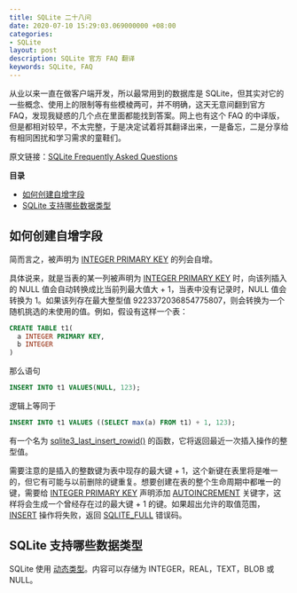 ```yaml
---
title: SQLite 二十八问
date: 2020-07-10 15:29:03.069000000 +08:00
categories:
- SQLite
layout: post
description: SQLite 官方 FAQ 翻译
keywords: SQLite, FAQ
---
```


从业以来一直在做客户端开发，所以最常用到的数据库是 SQLite，但其实对它的一些概念、使用上的限制等有些模棱两可，并不明确，这天无意间翻到官方 FAQ，发现我疑惑的几个点在里面都能找到答案。网上也有这个 FAQ 的中译版，但是都相对较早，不太完整，于是决定试着将其翻译出来，一是备忘，二是分享给有相同困扰和学习需求的童鞋们。

原文链接：[SQLite Frequently Asked Questions][1]

**目录**

<!-- vim-markdown-toc GFM -->
* [如何创建自增字段](#如何创建自增字段)
* [SQLite 支持哪些数据类型](#sqlite-支持哪些数据类型)

<!-- vim-markdown-toc -->

## 如何创建自增字段

简而言之，被声明为 [INTEGER PRIMARY KEY][2] 的列会自增。

具体说来，就是当表的某一列被声明为 [INTEGER PRIMARY KEY][2] 时，向该列插入的 NULL 值会自动转换成比当前列最大值大 + 1，当表中没有记录时，NULL 值会转换为 1。如果该列存在最大整型值 9223372036854775807，则会转换为一个随机挑选的未使用的值。例如，假设有这样一个表：

```sql
CREATE TABLE t1(
  a INTEGER PRIMARY KEY,
  b INTEGER
)
```

那么语句

```sql
INSERT INTO t1 VALUES(NULL, 123);
```

逻辑上等同于

```sql
INSERT INTO t1 VALUES ((SELECT max(a) FROM t1) + 1, 123);
```

有一个名为 [sqlite3_last_insert_rowid()][3] 的函数，它将返回最近一次插入操作的整型值。

需要注意的是插入的整数键为表中现存的最大键 + 1，这个新键在表里将是唯一的，但它有可能与以前删除的键重复。想要创建在表的整个生命周期中都唯一的键，需要给 [INTEGER PRIMARY KEY][2] 声明添加 [AUTOINCREMENT][4] 关键字，这样将会生成一个曾经存在过的最大键 + 1 的键。如果超出允许的取值范围，[INSERT][5] 操作将失败，返回 [SQLITE_FULL][6] 错误码。

## SQLite 支持哪些数据类型

SQLite 使用 [动态类型][7]。内容可以存储为 INTEGER，REAL，TEXT，BLOB 或 NULL。

[1]: https://www.sqlite.org/faq.html
[2]: https://www.sqlite.org/lang_createtable.html#rowid
[3]: https://www.sqlite.org/c3ref/last_insert_rowid.html
[4]: https://www.sqlite.org/autoinc.html
[5]: https://www.sqlite.org/lang_insert.html
[6]: https://www.sqlite.org/rescode.html#full
[7]: https://www.sqlite.org/datatype3.html
